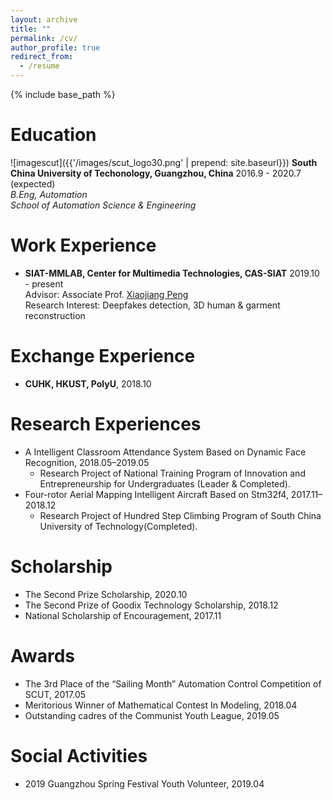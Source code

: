 ```yaml
---
layout: archive
title: ""
permalink: /cv/
author_profile: true
redirect_from:
  - /resume
---
```


{% include base_path %}

# Education 

![imagescut]({{'/images/scut_logo30.png' | prepend: site.baseurl}})
**South China University of Techonology, Guangzhou, China** 2016.9 - 2020.7 (expected)  
*B.Eng, Automation*  
*School of Automation Science & Engineering*

# Work Experience

* **SIAT-MMLAB, Center for Multimedia Technologies, CAS-SIAT** 2019.10 - present  
Advisor: Associate Prof. [Xiaojiang Peng](https://pengxj.github.io/)  
Research Interest: Deepfakes detection, 3D human & garment reconstruction

# Exchange Experience

* **CUHK, HKUST, PolyU**, 2018.10

# Research Experiences

* A Intelligent Classroom Attendance System Based on Dynamic Face Recognition, 2018.05–2019.05
  * Research Project of National Training Program of Innovation and Entrepreneurship for Undergraduates (Leader & Completed).
* Four-rotor Aerial Mapping Intelligent Aircraft Based on Stm32f4, 2017.11–2018.12
  * Research Project of Hundred Step Climbing Program of South China University of Technology(Completed).

# Scholarship
* The Second Prize Scholarship, 2020.10
* The Second Prize of Goodix Technology Scholarship, 2018.12
* National Scholarship of Encouragement, 2017.11

# Awards

* The 3rd Place of the “Sailing Month” Automation Control Competition of SCUT, 2017.05
* Meritorious Winner of Mathematical Contest In Modeling, 2018.04
* Outstanding cadres of the Communist Youth League, 2019.05


# Social Activities

* 2019 Guangzhou Spring Festival Youth Volunteer, 2019.04
